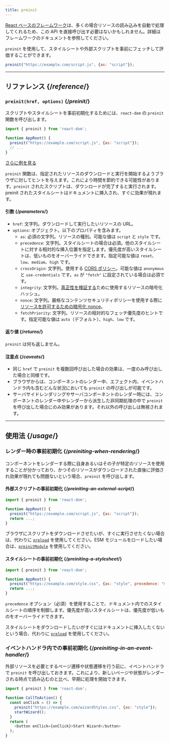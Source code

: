 ```yaml
---
title: preinit
---
```


<Note>

[React ベースのフレームワーク](/learn/start-a-new-react-project)は、多くの場合リソースの読み込みを自動で処理してくれるため、この API を直接呼び出す必要はないかもしれません。詳細はフレームワークのドキュメントを参照してください。

</Note>

<Intro>

`preinit` を使用して、スタイルシートや外部スクリプトを事前にフェッチして評価することができます。

```js
preinit("https://example.com/script.js", {as: "script"});
```

</Intro>

<InlineToc />

---

## リファレンス {/*reference*/}

### `preinit(href, options)` {/*preinit*/}

スクリプトやスタイルシートを事前初期化するためには、`react-dom` の `preinit` 関数を呼び出します。

```js
import { preinit } from 'react-dom';

function AppRoot() {
  preinit("https://example.com/script.js", {as: "script"});
  // ...
}

```

[さらに例を見る](#usage)

`preinit` 関数は、指定されたリソースのダウンロードと実行を開始するようブラウザに対してヒントを与えます。これにより時間を節約できる可能性があります。`preinit` されたスクリプトは、ダウンロードが完了すると実行されます。preinit されたスタイルシートはドキュメントに挿入され、すぐに効果が現れます。

#### 引数 {/*parameters*/}

* `href`: 文字列。ダウンロードして実行したいリソースの URL。
* `options`: オブジェクト。以下のプロパティを含みます。
  * `as`: 必須の文字列。リソースの種別。可能な値は `script` と `style` です。
  * `precedence`: 文字列。スタイルシートの場合は必須。他のスタイルシートに対する相対的な挿入位置を指定します。優先度が高いスタイルシートは、低いものをオーバーライドできます。指定可能な値は `reset`、`low`、`medium`、`high` です。
  * `crossOrigin`: 文字列。使用する [CORS ポリシー](https://developer.mozilla.org/en-US/docs/Web/HTML/Attributes/crossorigin)。可能な値は `anonymous` と `use-credentials` です。`as` が `"fetch"` に設定されている場合は必須です。
  * `integrity`: 文字列。[真正性を検証する](https://developer.mozilla.org/en-US/docs/Web/Security/Subresource_Integrity)ために使用するリソースの暗号化ハッシュ。
  * `nonce`: 文字列。厳格なコンテンツセキュリティポリシーを使用する際に[リソースを許可するための暗号化 nonce](https://developer.mozilla.org/en-US/docs/Web/HTML/Global_attributes/nonce)。
  * `fetchPriority`: 文字列。リソースの相対的なフェッチ優先度のヒントです。指定可能な値は `auto`（デフォルト）、`high`、`low` です。

#### 返り値 {/*returns*/}

`preinit` は何も返しません。

#### 注意点 {/*caveats*/}

* 同じ `href` で `preinit` を複数回呼び出した場合の効果は、一度のみ呼び出した場合と同様です。
* ブラウザからは、コンポーネントのレンダー中、エフェクト内、イベントハンドラ内も含むどんな状況においても `preinit` の呼び出しが可能です。
* サーバサイドレンダリングやサーバコンポーネントのレンダー時には、コンポーネントのレンダー中やレンダーから派生した非同期処理の中で `preinit` を呼び出した場合にのみ効果があります。それ以外の呼び出しは無視されます。

---

## 使用法 {/*usage*/}

### レンダー時の事前初期化 {/*preiniting-when-rendering*/}

コンポーネントをレンダーする際に自身あるいはその子が特定のリソースを使用することが分かっており、かつそのリソースがダウンロードされた直後に評価され効果が現れても問題ないという場合、`preinit` を呼び出します。

<Recipes titleText="事前初期化の例">

#### 外部スクリプトの事前初期化 {/*preiniting-an-external-script*/}

```js
import { preinit } from 'react-dom';

function AppRoot() {
  preinit("https://example.com/script.js", {as: "script"});
  return ...;
}
```

ブラウザにスクリプトをダウンロードさせたいが、すぐに実行させたくない場合は、代わりに [`preload`](/reference/react-dom/preload) を使用してください。ESM モジュールをロードしたい場合は、[`preinitModule`](/reference/react-dom/preinitModule) を使用してください。

<Solution />

#### スタイルシートの事前初期化 {/*preiniting-a-stylesheet*/}

```js
import { preinit } from 'react-dom';

function AppRoot() {
  preinit("https://example.com/style.css", {as: "style", precedence: "medium"});
  return ...;
}
```

`precedence` オプション（必須）を使用することで、ドキュメント内でのスタイルシートの順序を制御します。優先度が高いスタイルシートは、優先度が低いものをオーバーライドできます。

スタイルシートをダウンロードしたいがすぐにはドキュメントに挿入したくないという場合、代わりに [`preload`](/reference/react-dom/preload) を使用してください。

<Solution />

</Recipes>

### イベントハンドラ内での事前初期化 {/*preiniting-in-an-event-handler*/}

外部リソースを必要とするページ遷移や状態遷移を行う前に、イベントハンドラで `preinit` を呼び出しておきます。これにより、新しいページや状態がレンダーされる時点で読み込むのと比べ、早期に処理を開始できます。

```js
import { preinit } from 'react-dom';

function CallToAction() {
  const onClick = () => {
    preinit("https://example.com/wizardStyles.css", {as: "style"});
    startWizard();
  }
  return (
    <button onClick={onClick}>Start Wizard</button>
  );
}
```
